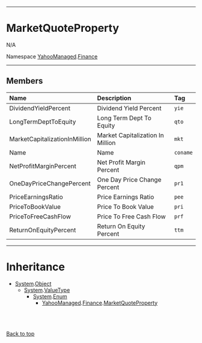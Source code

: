 
---


# MarketQuoteProperty #
N/A

Namespace [YahooManaged](namespaceYahooManaged.md).[Finance](namespaceYahooManagedFinance.md)


---

## Members ##

| **Name** | **Description** | **Tag** |
|:---------|:----------------|:--------|
| DividendYieldPercent | Dividend Yield Percent | `yie` |
| LongTermDeptToEquity | Long Term Dept To Equity | `qto` |
| MarketCapitalizationInMillion | Market Capitalization In Million | `mkt` |
| Name | Name | `coname` |
| NetProfitMarginPercent | Net Profit Margin Percent | `qpm` |
| OneDayPriceChangePercent | One Day Price Change Percent | `pr1` |
| PriceEarningsRatio | Price Earnings Ratio | `pee` |
| PriceToBookValue | Price To Book Value | `pri` |
| PriceToFreeCashFlow | Price To Free Cash Flow | `prf` |
| ReturnOnEquityPercent | Return On Equity Percent | `ttm` |


---

# Inheritance #

  * [System](http://msdn.microsoft.com/en-US/library/system.aspx).[Object](http://msdn.microsoft.com/en-US/library/system.object.aspx)
    * [System](http://msdn.microsoft.com/en-US/library/system.aspx).[ValueType](http://social.msdn.microsoft.com/search/en-us/?query=ValueType)
      * [System](http://msdn.microsoft.com/en-US/library/system.aspx).[Enum](http://msdn.microsoft.com/en-us/library/8h84wky1(VS.80).aspx)
        * [YahooManaged](namespaceYahooManaged.md).[Finance](namespaceYahooManagedFinance.md).[MarketQuoteProperty](enumMarketQuoteProperty#.md)
<br></br>

<br></br>
[Back to top](enumMarketQuoteProperty#MarketQuoteProperty.md)